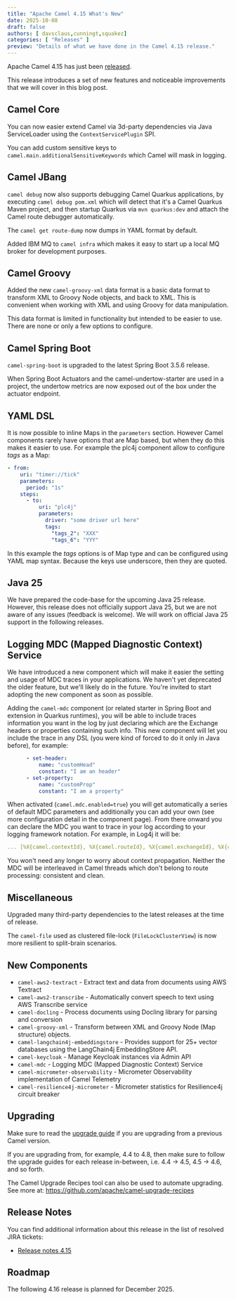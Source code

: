 ```yaml
---
title: "Apache Camel 4.15 What's New"
date: 2025-10-08
draft: false
authors: [ davsclaus,cunningt,squakez]
categories: [ "Releases" ]
preview: "Details of what we have done in the Camel 4.15 release."
---
```


Apache Camel 4.15 has just been [released](/blog/2025/10/RELEASE-4.15.0/).

This release introduces a set of new features and noticeable improvements that we will cover in this blog post.

## Camel Core

You can now easier extend Camel via 3d-party dependencies via Java ServiceLoader using the `ContextServicePlugin` SPI.

You can add custom sensitive keys to `camel.main.additionalSensitiveKeywords` which Camel will mask in logging.

## Camel JBang

`camel debug` now also supports debugging Camel Quarkus applications, by executing `camel debug pom.xml` which will
detect that it's a Camel Quarkus Maven project, and then startup Quarkus via `mvn quarkus:dev` and attach
the Camel route debugger automatically.

The `camel get route-dump` now dumps in YAML format by default.

Added IBM MQ to `camel infra` which makes it easy to start up a local MQ broker for development purposes.

## Camel Groovy

Added the new `camel-groovy-xml` data format is a basic data format to transform XML to Groovy Node objects,
and back to XML. This is convenient when working with XML and using Groovy for data manipulation.

This data format is limited in functionality but intended to be easier to use. There are none or only a few options to configure.

## Camel Spring Boot

`camel-spring-boot` is upgraded to the latest Spring Boot 3.5.6 release.

When Spring Boot Actuators and the camel-undertow-starter are used in a project, the undertow metrics are now exposed out of the box under the actuator endpoint.

## YAML DSL

It is now possible to inline Maps in the `parameters` section. However Camel components rarely have options
that are Map based, but when they do this makes it easier to use. For example the plc4j component allow to
configure _tags_ as a Map:

````yaml
- from:
    uri: "timer://tick"
    parameters:
      period: "1s"
    steps:
      - to:
          uri: "plc4j"
          parameters:
            driver: "some driver url here"
            tags:
              "tags_2": "XXX"
              "tags_6": "YYY"
````

In this example the _tags_ options is of Map type and can be configured using YAML map syntax.
Because the keys use underscore, then they are quoted.

## Java 25

We have prepared the code-base for the upcoming Java 25 release. However, this release does
not officially support Java 25, but we are not aware of any issues (feedback is welcome).
We will work on official Java 25 support in the following releases.

## Logging MDC (Mapped Diagnostic Context) Service

We have introduced a new component which will make it easier the setting and usage of MDC traces in your applications. We haven't yet deprecated the older feature, but we'll likely do in the future. You're invited to start adopting the new component as soon as possible.

Adding the `camel-mdc` component (or related starter in Spring Boot and extension in Quarkus runtimes), you will be able to include traces information you want in the log by just declaring which are the Exchange headers or properties containing such info. This new component will let you include the trace in any DSL (you were kind of forced to do it only in Java before), for example:

```yaml
      - set-header:
          name: "customHead"
          constant: "I am an header"
      - set-property:
          name: "customProp"
          constant: "I am a property"
```

When activated (`camel.mdc.enabled=true`) you will get automatically a series of default MDC parameters and additionally you can add your own (see more configuration detail in the component page). From there onward you can declare the MDC you want to trace in your log according to your logging framework notation. For example, in Log4j it will be:

```yaml
... [%X{camel.contextId}, %X{camel.routeId}, %X{camel.exchangeId}, %X{camel.messageId}, %X{customHead}, %X{customProp}]
```

You won't need any longer to worry about context propagation. Neither the MDC will be interleaved in Camel threads which don't belong to route processing: consistent and clean.

## Miscellaneous

Upgraded many third-party dependencies to the latest releases at the time of release.

The `camel-file` used as clustered file-lock (`FileLockClusterView`) is now more resilient to split-brain scenarios.

## New Components

- `camel-aws2-textract` - Extract text and data from documents using AWS Textract
- `camel-aws2-transcribe` - Automatically convert speech to text using AWS Transcribe service
- `camel-docling` - Process documents using Docling library for parsing and conversion
- `camel-groovy-xml` - Transform between XML and Groovy Node (Map structure) objects.
- `camel-langchain4j-embeddingstore` - Provides support for 25+ vector databases using the LangChain4j EmbeddingStore API.
- `camel-keycloak` - Manage Keycloak instances via Admin API
- `camel-mdc` - Logging MDC (Mapped Diagnostic Context) Service
- `camel-micrometer-observability` - Micrometer Observability implementation of Camel Telemetry
- `camel-resilience4j-micrometer` - Micrometer statistics for Resilience4j circuit breaker

## Upgrading

Make sure to read the [upgrade guide](/manual/camel-4x-upgrade-guide-4_14.html) if you are upgrading from a previous
Camel version.

If you are upgrading from, for example, 4.4 to 4.8, then make sure to follow the upgrade guides for each release
in-between, i.e.
4.4 -> 4.5, 4.5 -> 4.6, and so forth.

The Camel Upgrade Recipes tool can also be used to automate upgrading.
See more at: https://github.com/apache/camel-upgrade-recipes

## Release Notes

You can find additional information about this release in the list of resolved JIRA tickets:

- [Release notes 4.15](/releases/release-4.15.0/)

## Roadmap

The following 4.16 release is planned for December 2025.

